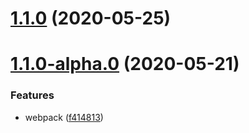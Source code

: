 # [1.1.0](https://github.com/FearlessMa/learn-webpack/compare/v1.1.0-alpha.0...v1.1.0) (2020-05-25)



# [1.1.0-alpha.0](https://github.com/FearlessMa/learn-webpack/compare/f4148132ba891f8d7f3a31c96bb937dabcc664a2...v1.1.0-alpha.0) (2020-05-21)


### Features

* webpack ([f414813](https://github.com/FearlessMa/learn-webpack/commit/f4148132ba891f8d7f3a31c96bb937dabcc664a2))



